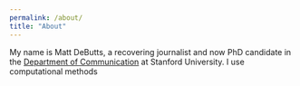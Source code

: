 ```yaml
---
permalink: /about/
title: "About"
---
```


My name is Matt DeButts, a recovering journalist and now PhD candidate in the [Department of Communication](https://comm.stanford.edu/) at Stanford University. I use computational methods 